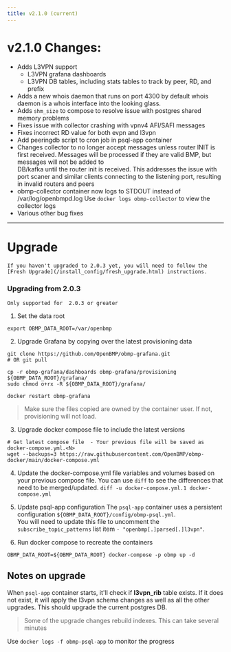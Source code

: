 ```yaml
---
title: v2.1.0 (current)
---
```


# v2.1.0 Changes:

* Adds L3VPN support
  * L3VPN grafana dashboards
  * L3VPN DB tables, including stats tables to track by peer, RD, and prefix
* Adds a new whois daemon that runs on port 4300 by default
  whois daemon is a whois interface into the looking glass.
* Adds ```shm_size``` to compose to resolve issue with postgres shared memory problems
* Fixes issue with collector crashing with vpnv4 AFI/SAFI messages
* Fixes incorrect RD value for both evpn and l3vpn
* Add peeringdb script to cron job in psql-app container
* Changes collector to no longer accept messages unless router INIT is first received. 
  Messages will be processed if they are valid BMP, but messages will not be added to  
  DB/kafka until the router init is received.  This addresses the issue with port scaner 
  and similar clients connecting to the listening port, resulting in invalid routers and peers
* obmp-collector container now logs to STDOUT instead of /var/log/openbmpd.log
  Use ```docker logs obmp-collector``` to view the collector logs
* Various other bug fixes

---

# Upgrade

```danger
If you haven't upgraded to 2.0.3 yet, you will need to follow the 
[Fresh Upgrade](/install_config/fresh_upgrade.html) instructions.  
```

### Upgrading from 2.0.3
```warning
Only supported for  2.0.3 or greater
```

1. Set the data root
  ```
  export OBMP_DATA_ROOT=/var/openbmp
  ```

2. Upgrade Grafana by copying over the latest provisioning data

  ```
  git clone https://github.com/OpenBMP/obmp-grafana.git
  # OR git pull

  cp -r obmp-grafana/dashboards obmp-grafana/provisioning ${OBMP_DATA_ROOT}/grafana/
  sudo chmod o+rx -R ${OBMP_DATA_ROOT}/grafana/
   
  docker restart obmp-grafana
  ```

  > Make sure the files copied are owned by the container user. If not, provisioning will not load.

3. Upgrade docker compose file to include the latest versions

  ```
  # Get latest compose file  - Your previous file will be saved as docker-compose.yml.<N>
  wget --backups=3 https://raw.githubusercontent.com/OpenBMP/obmp-docker/main/docker-compose.yml  
  ```

4. Update the docker-compose.yml file variables and volumes based on your previous compose file.
   You can use ```diff``` to see the differences that need to be merged/updated.
   ```diff -u docker-compose.yml.1 docker-compose.yml```

5. Update psql-app configuration
   The ```psql-app``` container uses a persistent configuration ```${OBMP_DATA_ROOT}/config/obmp-psql.yml```.  
   You will need to update this file to uncomment the ```subscribe_topic_patterns``` list item ```- "openbmp[.]parsed[.]l3vpn"```.

7. Run docker compose to recreate the containers

  ```
  OBMP_DATA_ROOT=${OBMP_DATA_ROOT} docker-compose -p obmp up -d
  ```

## Notes on upgrade
When ```psql-app``` container starts, it'll check if **l3vpn_rib** table exists.  If it does not exist, it will apply
the l3vpn schema changes as well as all the other upgrades. This should upgrade the current postgres DB.

> Some of the upgrade changes rebuild indexes. This can take several minutes

Use ```docker logs -f obmp-psql-app``` to monitor the progress





